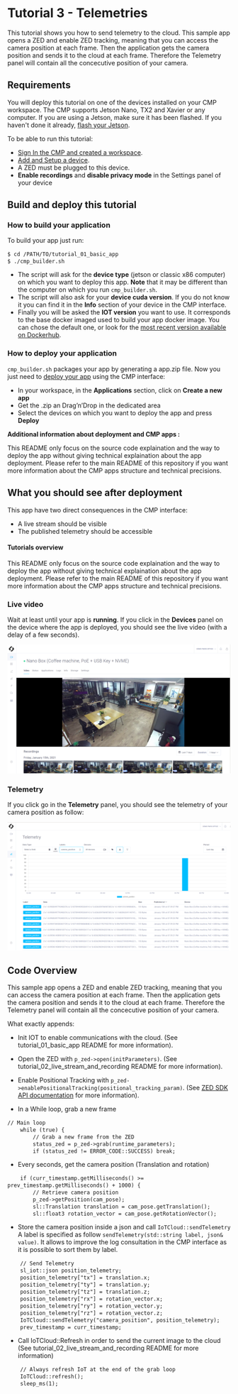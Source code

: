 # Tutorial 3 - Telemetries
This tutorial shows you how to send telemetry to the cloud. This sample app opens a ZED and enable ZED tracking, meaning that you can access the camera position at each frame. Then the application gets the camera position and sends it to the cloud at each frame. Therefore the Telemetry panel will contain all the concecutive position of your camera.  


## Requirements
You will deploy this tutorial on one of the devices installed on your CMP workspace. The CMP supports Jetson Nano, TX2 and Xavier or any computer. If you are using a Jetson, make sure it has been flashed. If you haven't done it already, [flash your Jetson](https://docs.nvidia.com/sdk-manager/install-with-sdkm-jetson/index.html).

To be able to run this tutorial:
- [Sign In the CMP and created a workspace](https://www.stereolabs.com/docs/cloud/overview/get-started/).
- [Add and Setup a device](https://www.stereolabs.com/docs/cloud/overview/get-started/#add-a-camera).
- A ZED must be plugged to this device.
- **Enable recordings** and **disable privacy mode** in the Settings panel of your device
 

## Build and deploy this tutorial

### How to build your application
To build your app just run:

```
$ cd /PATH/TO/tutorial_01_basic_app
$ ./cmp_builder.sh
```

- The script will ask for the **device type** (jetson or classic x86 computer) on which you want to deploy this app. **Note** that it may be different than the computer on which you run `cmp_builder.sh`.
- The script will also ask for your **device cuda version**. If you do not know it you can find it in the **Info** section of your device in the CMP interface.
- Finally you will be asked the **IOT version** you want to use. It corresponds to the base docker imaged used to build your app docker image. You can chose the default one, or look for the [most recent version available on Dockerhub](https://hub.docker.com/r/stereolabs/iot/tags?page=1&ordering=last_updated).


### How to deploy your application
`cmp_builder.sh` packages your app by generating a app.zip file. 
Now you just need to [deploy your app](https://www.stereolabs.com/docs/cloud/applications/sample/#deploy) using the CMP interface:

- In your workspace, in the **Applications** section, click on **Create a new app** 
- Get the .zip an Drag’n’Drop in the dedicated area
- Select the devices on which you want to deploy  the app and press **Deploy** 


**Additional information about deployment and CMP apps :**

This README only focus on the source code explaination and the way to deploy the app without giving technical explaination about the app deployment. 
Please refer to the main README of this repository if you want more information about the CMP apps structure and technical precisions.  


## What you should see after deployment
This app have two direct consequences in the CMP interface:
- A live stream should be visible
- The published telemetry should be accessible


#### Tutorials overview
This README only focus on the source code explaination and the way to deploy the app without giving technical explaination about the app deployment. 
Please refer to the main README of this repository if you want more information about the CMP apps structure and technical precisions. 

### Live video
Wait at least until your app is **running**. 
If you click in the **Devices** panel  on the device where the app is deployed, you should see the live video (with a delay of a few seconds).

![](./images/live_and_recordings.png " ")

###  Telemetry
If you click go in the **Telemetry** panel, you should see the telemetry of your camera position as follow:

![](./images/telemetry.png " ")


## Code Overview

This sample app opens a ZED and enable ZED tracking, meaning that you can access the camera position at each frame. Then the application gets the camera position and sends it to the cloud at each frame. Therefore the Telemetry panel will contain all the concecutive position of your camera.  

What exactly appends:

- Init IOT to enable communications with the cloud. (See tutorial_01_basic_app README for more information).

- Open the ZED with `p_zed->open(initParameters)`. (See tutorial_02_live_stream_and_recording  README for more information).

- Enable Positional Tracking with `p_zed->enablePositionalTracking(positional_tracking_param)`. (See [ZED SDK API documentation](https://www.stereolabs.com/docs/api/classsl_1_1Camera.html#a7989ae783fae435abfdf48feaf147f44) for more information).

- In a While loop, grab a new frame

```
// Main loop
    while (true) {
        // Grab a new frame from the ZED
        status_zed = p_zed->grab(runtime_parameters);
        if (status_zed != ERROR_CODE::SUCCESS) break;
```

- Every seconds, get the camera position (Translation and rotation)

```
    if (curr_timestamp.getMilliseconds() >= prev_timestamp.getMilliseconds() + 1000) {
        // Retrieve camera position
        p_zed->getPosition(cam_pose);
        sl::Translation translation = cam_pose.getTranslation();
        sl::float3 rotation_vector = cam_pose.getRotationVector();

```

- Store the camera position inside a json and call `IoTCloud::sendTelemetry` 
A label is specified as follow `sendTelemetry(std::string label, json& value)`. It allows to improve the log consultation in the CMP interface as it is possible to sort them by label.

```
    // Send Telemetry
    sl_iot::json position_telemetry;
    position_telemetry["tx"] = translation.x;
    position_telemetry["ty"] = translation.y;
    position_telemetry["tz"] = translation.z;
    position_telemetry["rx"] = rotation_vector.x;
    position_telemetry["ry"] = rotation_vector.y;
    position_telemetry["rz"] = rotation_vector.z;
    IoTCloud::sendTelemetry("camera_position", position_telemetry);
    prev_timestamp = curr_timestamp;
```

- Call IoTCloud::Refresh in order to send the current image to the cloud
(See tutorial_02_live_stream_and_recording  README for more information)

```  
    // Always refresh IoT at the end of the grab loop
    IoTCloud::refresh();
    sleep_ms(1);
```